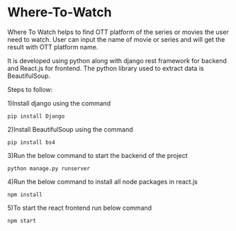 # Where-To-Watch
Where To Watch helps to find OTT platform of the series or movies the user need to watch. User can input the name of movie or series and will get the result with OTT platform name.

It is developed using python along with django rest framework for backend and React.js for frontend. The python library used to extract data is BeautifulSoup.

Steps to follow:

1)Install django using the command

```pip install Django```

2)Install BeautifulSoup using the command

```pip install bs4```

3)Run the below command to start the backend of the project

```python manage.py runserver```

4)Run the below command to install all node packages in react.js

```npm install```

5)To start the react frontend run below command

```npm start```

